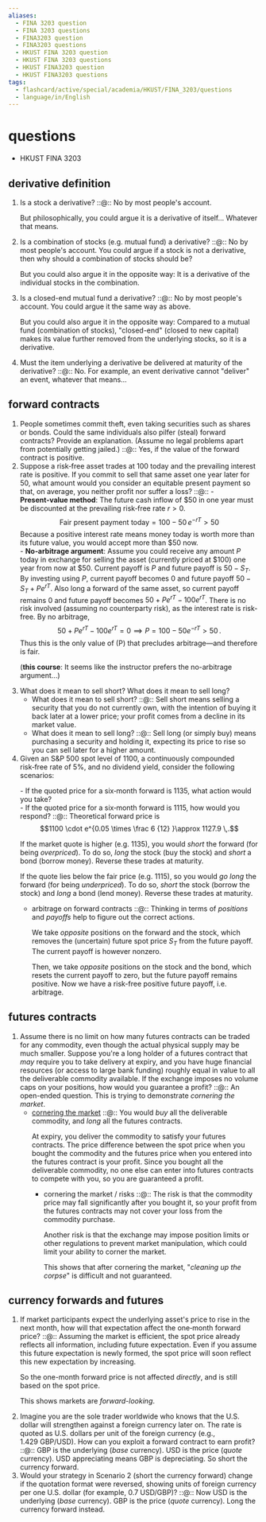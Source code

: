 ```yaml
---
aliases:
  - FINA 3203 question
  - FINA 3203 questions
  - FINA3203 question
  - FINA3203 questions
  - HKUST FINA 3203 question
  - HKUST FINA 3203 questions
  - HKUST FINA3203 question
  - HKUST FINA3203 questions
tags:
  - flashcard/active/special/academia/HKUST/FINA_3203/questions
  - language/in/English
---
```


# questions

- HKUST FINA 3203

## derivative definition

1. Is a stock a derivative? ::@:: No by most people's account. <p> But philosophically, you could argue it is a derivative of itself... Whatever that means.
2. Is a combination of stocks \(e.g. mutual fund\) a derivative? ::@:: No by most people's account. You could argue if a stock is not a derivative, then why should a combination of stocks should be? <p> But you could also argue it in the opposite way: It is a derivative of the individual stocks in the combination.
3. Is a closed-end mutual fund a derivative? ::@:: No by most people's account. You could argue it the same way as above. <p> But you could also argue it in the opposite way: Compared to a mutual fund \(combination of stocks\), "closed-end" \(closed to new capital\) makes its value further removed from the underlying stocks, so it is a derivative.
4. Must the item underlying a derivative be delivered at maturity of the derivative? ::@:: No. For example, an event derivative cannot "deliver" an event, whatever that means...

## forward contracts

1. People sometimes commit theft, even taking securities such as shares or bonds. Could the same individuals also pilfer \(steal\) forward contracts? Provide an explanation. \(Assume no legal problems apart from potentially getting jailed.\) ::@:: Yes, if the value of the forward contract is positive.
2. Suppose a risk‑free asset trades at 100 today and the prevailing interest rate is positive. If you commit to sell that same asset one year later for 50, what amount would you consider an equitable present payment so that, on average, you neither profit nor suffer a loss? ::@:: - __Present‑value method__: The future cash inflow of \$50 in one year must be discounted at the prevailing risk‑free rate $r>0$. $$\text{Fair present payment today}=100 - 50\,e^{-rT} > 50$$ Because a positive interest rate means money today is worth more than its future value, you would accept more than \$50 now. <br/> - __No‑arbitrage argument__: Assume you could receive any amount $P$ today in exchange for selling the asset \(currently priced at \$100\) one year from now at \$50. Current payoff is $P$ and future payoff is $50 - S_T$. By investing using $P$, current payoff becomes $0$ and future payoff $50 - S_T + Pe^{rT}$. Also long a forward of the same asset, so current payoff remains $0$ and future payoff becomes $50 + Pe^{rT} - 100e^{rT}$. There is no risk involved \(assuming no counterparty risk\), as the interest rate is risk-free. By no arbitrage, $$50 + Pe^{rT} - 100e^{rT} = 0 \implies P = 100 - 50e^{-rT} > 50 \,.$$ Thus this is the only value of \(P\) that precludes arbitrage—and therefore is fair. <p> \(__this course__: It seems like the instructor prefers the no-arbitrage argument...\)
3. What does it mean to sell short? What does it mean to sell long?
    - What does it mean to sell short? ::@:: Sell short means selling a security that you do not currently own, with the intention of buying it back later at a lower price; your profit comes from a decline in its market value.
    - What does it mean to sell long? ::@:: Sell long \(or simply buy\) means purchasing a security and holding it, expecting its price to rise so you can sell later for a higher amount.
4. Given an S&P&nbsp;500 spot level of 1100, a continuously compounded risk‑free rate of 5%, and no dividend yield, consider the following scenarios: <p> - If the quoted price for a six‑month forward is 1135, what action would you take? <br/> - If the quoted price for a six‑month forward is 1115, how would you respond? ::@:: Theoretical forward price is $$1100 \cdot e^{0.05 \times \frac 6 {12} }\approx 1127.9 \,.$$ <p> If the market quote is higher \(e.g. 1135\), you would _short_ the forward \(for being _overpriced_\). To do so, _long_ the stock \(buy the stock\) and _short_ a bond \(borrow money\). Reverse these trades at maturity. <p> If the quote lies below the fair price \(e.g. 1115\), so you would _go long_ the forward \(for being _underpriced_\). To do so, _short_ the stock \(borrow the stock\) and _long_ a bond \(lend money\). Reverse these trades at maturity.
    - arbitrage on forward contracts ::@:: Thinking in terms of _positions_ and _payoffs_ help to figure out the correct actions. <p> We take _opposite_ positions on the forward and the stock, which removes the \(uncertain\) future spot price $S_T$ from the future payoff. The current payoff is however nonzero. <p> Then, we take _opposite_ positions on the stock and the bond, which resets the current payoff to zero, but the future payoff remains positive. Now we have a risk-free positive future payoff, i.e. arbitrage.

## futures contracts

1. Assume there is no limit on how many futures contracts can be traded for any commodity, even though the actual physical supply may be much smaller. Suppose you're a long holder of a futures contract that _may_ require you to take delivery at expiry, and you have huge financial resources \(or access to large bank funding\) roughly equal in value to all the deliverable commodity available. If the exchange imposes no volume caps on your positions, how would you guarantee a profit? ::@:: An open-ended question. This is trying to demonstrate _cornering the market_.
    - [cornering the market](../../../../general/cornering%20the%20market.md) ::@:: You would _buy_ all the deliverable commodity, and _long_ all the futures contracts. <p> At expiry, you deliver the commodity to satisfy your futures contracts. The price difference between the spot price when you bought the commodity and the futures price when you entered into the futures contract is your profit. Since you bought all the deliverable commodity, no one else can enter into futures contracts to compete with you, so you are guaranteed a profit.
      - cornering the market / risks ::@:: The risk is that the commodity price may fall significantly after you bought it, so your profit from the futures contracts may not cover your loss from the commodity purchase. <p> Another risk is that the exchange may impose position limits or other regulations to prevent market manipulation, which could limit your ability to corner the market. <p> This shows that after cornering the market, "_cleaning up the corpse_" is difficult and not guaranteed.

## currency forwards and futures

1. If market participants expect the underlying asset's price to rise in the next month, how will that expectation affect the one‑month forward price? ::@:: Assuming the market is efficient, the spot price already reflects all information, including future expectation. Even if you assume this future expectation is newly formed, the spot price will soon reflect this new expectation by increasing. <p> So the one-month forward price is not affected _directly_, and is still based on the spot price. <p> This shows markets are _forward-looking_.
2. Imagine you are the sole trader worldwide who knows that the U.S. dollar will strengthen against a foreign currency later on. The rate is quoted as U.S. dollars per unit of the foreign currency \(e.g., 1.429&nbsp;GBP/USD\). How can you exploit a forward contract to earn profit? ::@:: GBP is the underlying \(_base_ currency\). USD is the price \(_quote_ currency\). USD appreciating means GBP is depreciating. So short the currency forward.
3. Would your strategy in Scenario&nbsp;2 \(short the currency forward\) change if the quotation format were reversed, showing units of foreign currency per one U.S. dollar \(for example, 0.7&nbsp;USD/GBP\)? ::@:: Now USD is the underlying \(_base_ currency\). GBP is the price \(_quote_ currency\). Long the currency forward instead.
